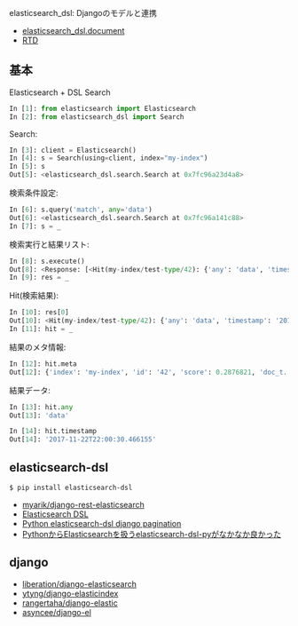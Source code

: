 elasticsearch_dsl: Djangoのモデルと連携

- [elasticsearch_dsl.document](https://github.com/elastic/elasticsearch-dsl-py/blob/master/elasticsearch_dsl/document.py)
- [RTD](http://elasticsearch-dsl.readthedocs.io/)

## 基本

Elasticsearch + DSL Search
~~~py
In [1]: from elasticsearch import Elasticsearch
In [2]: from elasticsearch_dsl import Search
~~~

Search:
~~~py
In [3]: client = Elasticsearch()
In [4]: s = Search(using=client, index="my-index")
In [5]: s
Out[5]: <elasticsearch_dsl.search.Search at 0x7fc96a23d4a8>
~~~

検索条件設定:
~~~py
In [6]: s.query('match', any='data')
Out[6]: <elasticsearch_dsl.search.Search at 0x7fc96a141c88>
In [7]: s = _
~~~

検索実行と結果リスト:
~~~py
In [8]: s.execute()
Out[8]: <Response: [<Hit(my-index/test-type/42): {'any': 'data', 'timestamp': '2017-11-22T22:00:30.466155'}>]>
In [9]: res = _
~~~

Hit(検索結果):

~~~py
In [10]: res[0]
Out[10]: <Hit(my-index/test-type/42): {'any': 'data', 'timestamp': '2017-11-22T22:00:30.466155'}>
In [11]: hit = _
~~~

結果のメタ情報:

~~~py
In [12]: hit.meta
Out[12]: {'index': 'my-index', 'id': '42', 'score': 0.2876821, 'doc_t...}
~~~

結果データ:

~~~py
In [13]: hit.any
Out[13]: 'data'

In [14]: hit.timestamp
Out[14]: '2017-11-22T22:00:30.466155'
~~~

## elasticsearch-dsl

~~~bash
$ pip install elasticsearch-dsl
~~~

- [myarik/django-rest-elasticsearch](https://github.com/myarik/django-rest-elasticsearch)
- [Elasticsearch DSL](http://elasticsearch-dsl.readthedocs.io/en/latest/)
- [Python elasticsearch-dsl django pagination](http://stackoverflow.com/questions/35880868/python-elasticsearch-dsl-django-pagination)
- [PythonからElasticsearchを扱うelasticsearch-dsl-pyがなかなか良かった](http://bit.ly/2dazJOy)

## django

- [liberation/django-elasticsearch](https://github.com/liberation/django-elasticsearch)
- [ytyng/django-elasticindex](https://github.com/ytyng/django-elasticindex)
-  [rangertaha/django-elastic](https://github.com/rangertaha/django-elastic )
- [asyncee/django-el](https://github.com/asyncee/django-el)
